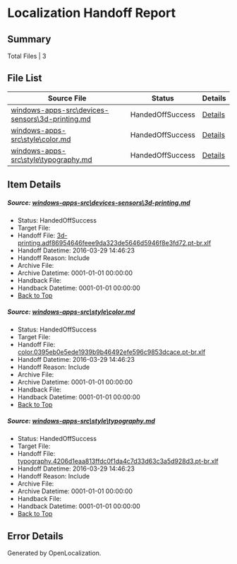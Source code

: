# <a name='report-top'></a> Localization Handoff Report

## Summary
 Total Files | 3

## File List
 Source File | Status | Details 
 ----------- | ------ | ------- 
 [windows-apps-src\devices-sensors\3d-printing.md](https://github.com/Microsoft/windows-apps/blob/5d115a7944efa26c1bb733aecfbfeb0b9a407ccd/windows-apps-src/devices-sensors/3d-printing.md) | HandedOffSuccess | [Details](#10985dec69a38e1ec7452de069768b572e2f5aca1902)
 [windows-apps-src\style\color.md](https://github.com/Microsoft/windows-apps/blob/29c63b9e83192424e780c7fd80220f9a9347a675/windows-apps-src/style/color.md) | HandedOffSuccess | [Details](#def3dd43304ff874bf5d5bb74defade0dd589dde3410)
 [windows-apps-src\style\typography.md](https://github.com/Microsoft/windows-apps/blob/29c63b9e83192424e780c7fd80220f9a9347a675/windows-apps-src/style/typography.md) | HandedOffSuccess | [Details](#c69ff97ebdb4433cecc9d93d58f5e78cd7dc78723481)

## Item Details
##### <a name='10985dec69a38e1ec7452de069768b572e2f5aca1902'></a> Source: [windows-apps-src\devices-sensors\3d-printing.md](https://github.com/Microsoft/windows-apps/blob/5d115a7944efa26c1bb733aecfbfeb0b9a407ccd/windows-apps-src/devices-sensors/3d-printing.md)
* Status: HandedOffSuccess
* Target File: 
* Handoff File: [3d-printing.adf86954646feee9da323de5646d5946f8e3fd72.pt-br.xlf](https://github.com/Microsoft/WDG.handoff/blob/e7f7cc45cc0ba0aa8c2063d6b448939c32f8f385/ol-handoff/Microsoft/windows-apps.pt-br/master/3d-printing.adf86954646feee9da323de5646d5946f8e3fd72.pt-br.xlf)
* Handoff Datetime: 2016-03-29 14:46:23
* Handoff Reason: Include
* Archive File: 
* Archive Datetime: 0001-01-01 00:00:00
* Handback File: 
* Handback Datetime: 0001-01-01 00:00:00
* [Back to Top](#report-top)

##### <a name='def3dd43304ff874bf5d5bb74defade0dd589dde3410'></a> Source: [windows-apps-src\style\color.md](https://github.com/Microsoft/windows-apps/blob/29c63b9e83192424e780c7fd80220f9a9347a675/windows-apps-src/style/color.md)
* Status: HandedOffSuccess
* Target File: 
* Handoff File: [color.0395eb0e5ede1939b9b46492efe596c9853dcace.pt-br.xlf](https://github.com/Microsoft/WDG.handoff/blob/e7f7cc45cc0ba0aa8c2063d6b448939c32f8f385/ol-handoff/Microsoft/windows-apps.pt-br/master/color.0395eb0e5ede1939b9b46492efe596c9853dcace.pt-br.xlf)
* Handoff Datetime: 2016-03-29 14:46:23
* Handoff Reason: Include
* Archive File: 
* Archive Datetime: 0001-01-01 00:00:00
* Handback File: 
* Handback Datetime: 0001-01-01 00:00:00
* [Back to Top](#report-top)

##### <a name='c69ff97ebdb4433cecc9d93d58f5e78cd7dc78723481'></a> Source: [windows-apps-src\style\typography.md](https://github.com/Microsoft/windows-apps/blob/29c63b9e83192424e780c7fd80220f9a9347a675/windows-apps-src/style/typography.md)
* Status: HandedOffSuccess
* Target File: 
* Handoff File: [typography.4206d1eaa813ffdc0f1da4c7d33d63c3a5d928d3.pt-br.xlf](https://github.com/Microsoft/WDG.handoff/blob/e7f7cc45cc0ba0aa8c2063d6b448939c32f8f385/ol-handoff/Microsoft/windows-apps.pt-br/master/typography.4206d1eaa813ffdc0f1da4c7d33d63c3a5d928d3.pt-br.xlf)
* Handoff Datetime: 2016-03-29 14:46:23
* Handoff Reason: Include
* Archive File: 
* Archive Datetime: 0001-01-01 00:00:00
* Handback File: 
* Handback Datetime: 0001-01-01 00:00:00
* [Back to Top](#report-top)


## Error Details

Generated by OpenLocalization.
